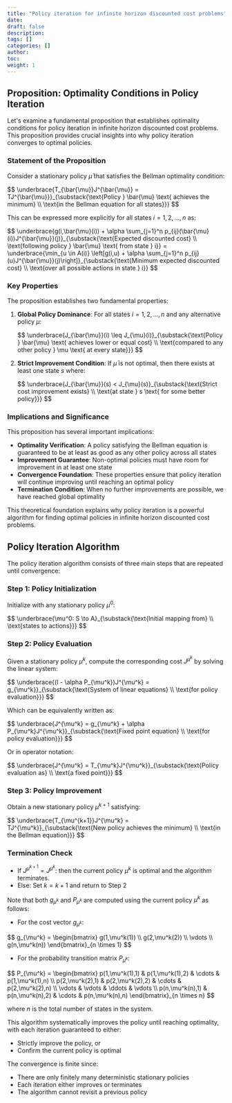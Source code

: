 ```yaml
---
title: "Policy iteration for infinite horizon discounted cost problems"
date:
draft: false
description:
tags: []
categories: []
author:
toc:
weight: 1
---
```


## Proposition: Optimality Conditions in Policy Iteration

Let's examine a fundamental proposition that establishes optimality conditions for policy iteration in infinite horizon discounted cost problems. This proposition provides crucial insights into why policy iteration converges to optimal policies.

### Statement of the Proposition

Consider a stationary policy $\bar{\mu}$ that satisfies the Bellman optimality condition:

<div class="math">
$$
\underbrace{T_{\bar{\mu}}J^{\bar{\mu}} = TJ^{\bar{\mu}}}_{\substack{\text{Policy } \bar{\mu} \text{ achieves the minimum} \\ \text{in the Bellman equation for all states}}}
$$
</div>

This can be expressed more explicitly for all states $i = 1,2,\ldots,n$ as:

<div class="math">
$$
\underbrace{g(i,\bar{\mu}(i)) + \alpha \sum_{j=1}^n p_{ij}(\bar{\mu}(i))J^{\bar{\mu}}(j)}_{\substack{\text{Expected discounted cost} \\ \text{following policy } \bar{\mu} \text{ from state } i}} = \underbrace{\min_{u \in A(i)} \left[g(i,u) + \alpha \sum_{j=1}^n p_{ij}(u)J^{\bar{\mu}}(j)\right]}_{\substack{\text{Minimum expected discounted cost} \\ \text{over all possible actions in state } i}}
$$
</div>

### Key Properties

The proposition establishes two fundamental properties:

1. **Global Policy Dominance**:
   For all states $i = 1,2,\ldots,n$ and any alternative policy $\mu$:

   <div class="math">
   $$
   \underbrace{J_{\bar{\mu}}(i) \leq J_{\mu}(i)}_{\substack{\text{Policy } \bar{\mu} \text{ achieves lower or equal cost} \\ \text{compared to any other policy } \mu \text{ at every state}}}
   $$
   </div>

2. **Strict Improvement Condition**:
   If $\bar{\mu}$ is not optimal, then there exists at least one state $s$ where:

   <div class="math">
   $$
   \underbrace{J_{\bar{\mu}}(s) < J_{\mu}(s)}_{\substack{\text{Strict cost improvement exists} \\ \text{at state } s \text{ for some better policy}}}
   $$
   </div>

### Implications and Significance

This proposition has several important implications:

- **Optimality Verification**: A policy satisfying the Bellman equation is guaranteed to be at least as good as any other policy across all states
- **Improvement Guarantee**: Non-optimal policies must have room for improvement in at least one state
- **Convergence Foundation**: These properties ensure that policy iteration will continue improving until reaching an optimal policy
- **Termination Condition**: When no further improvements are possible, we have reached global optimality

This theoretical foundation explains why policy iteration is a powerful algorithm for finding optimal policies in infinite horizon discounted cost problems.

## Policy Iteration Algorithm

The policy iteration algorithm consists of three main steps that are repeated until convergence:

### Step 1: Policy Initialization

Initialize with any stationary policy $\mu^0$:

<div class="math">
$$
\underbrace{\mu^0: S \to A}_{\substack{\text{Initial mapping from} \\ \text{states to actions}}}
$$
</div>

### Step 2: Policy Evaluation

Given a stationary policy $\mu^k$, compute the corresponding cost $J^{\mu^k}$ by solving the linear system:

<div class="math">
$$
\underbrace{(I - \alpha P_{\mu^k})J^{\mu^k} = g_{\mu^k}}_{\substack{\text{System of linear equations} \\ \text{for policy evaluation}}}
$$
</div>

Which can be equivalently written as:

<div class="math">
$$
\underbrace{J^{\mu^k} = g_{\mu^k} + \alpha P_{\mu^k}J^{\mu^k}}_{\substack{\text{Fixed point equation} \\ \text{for policy evaluation}}}
$$
</div>

Or in operator notation:

<div class="math">
$$
\underbrace{J^{\mu^k} = T_{\mu^k}J^{\mu^k}}_{\substack{\text{Policy evaluation as} \\ \text{a fixed point}}}
$$
</div>

### Step 3: Policy Improvement

Obtain a new stationary policy $\mu^{k+1}$ satisfying:

<div class="math">
$$
\underbrace{T_{\mu^{k+1}}J^{\mu^k} = TJ^{\mu^k}}_{\substack{\text{New policy achieves the minimum} \\ \text{in the Bellman equation}}}
$$
</div>

### Termination Check

- If $J^{\mu^{k+1}} = J^{\mu^k}$: then the current policy $\mu^k$ is optimal and the algorithm terminates.
- Else: Set $k = k + 1$ and return to Step 2

Note that both $g_{\mu^k}$ and $P_{\mu^k}$ are computed using the current policy $\mu^k$ as follows:

- For the cost vector $g_{\mu^k}$:

<div class="math">
$$
g_{\mu^k} = \begin{bmatrix} 
g(1,\mu^k(1)) \\
g(2,\mu^k(2)) \\
\vdots \\
g(n,\mu^k(n))
\end{bmatrix}_{n \times 1}
$$
</div>

- For the probability transition matrix $P_{\mu^k}$:

<div class="math">
$$
P_{\mu^k} = \begin{bmatrix}
p(1,\mu^k(1),1) & p(1,\mu^k(1),2) & \cdots & p(1,\mu^k(1),n) \\
p(2,\mu^k(2),1) & p(2,\mu^k(2),2) & \cdots & p(2,\mu^k(2),n) \\
\vdots & \vdots & \ddots & \vdots \\
p(n,\mu^k(n),1) & p(n,\mu^k(n),2) & \cdots & p(n,\mu^k(n),n)
\end{bmatrix}_{n \times n}
$$
</div>

where $n$ is the total number of states in the system.

This algorithm systematically improves the policy until reaching optimality, with each iteration guaranteed to either:

- Strictly improve the policy, or
- Confirm the current policy is optimal

The convergence is finite since:

- There are only finitely many deterministic stationary policies
- Each iteration either improves or terminates
- The algorithm cannot revisit a previous policy
